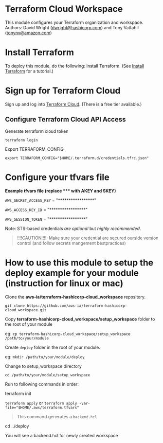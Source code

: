
# Terraform Cloud Workspace 
This module configures your Terraform organization and workspace.  
Authors: David Wright (dwright@hashicorp.com) and Tony Vattahil (tonynv@amazon.com)

# Install Terraform
To deploy this module, do the following:
Install Terraform. (See [Install Terraform](https://learn.hashicorp.com/tutorials/terraform/install-cli) for a tutorial.) 

# Sign up for Terraform Cloud
Sign up and log into [Terraform Cloud](https://app.terraform.io/signup/account). (There is a free tier available.)

## Configure Terraform Cloud API Access

Generate terraform cloud token

`terraform login` 

Export TERRAFORM_CONFIG

`export TERRAFORM_CONFIG="$HOME/.terraform.d/credentials.tfrc.json"`

# Configure your tfvars file

**Example tfvars file (replace *** with AKEY and SKEY)**

`AWS_SECRET_ACCESS_KEY` = "*****************"

`AWS_ACCESS_KEY_ID`     = "*****************"

`AWS_SESSION_TOKEN` = "*****************"

Note: STS-based credentials _are optional_ but *highly recommended*. 

> !!!!CAUTION!!!!: Make sure your credential are secured ourside version control (and follow secrets mangement bestpractices)

# How to use this module to setup the deploy example for your module (instruction for linux or mac)

Clone the **aws-ia/terraform-hashicorp-cloud_workspace** repository.

`git clone https://github.com/aws-ia/terraform-hashicorp-cloud_workspace.git`

Copy **terraform-hashicorp-cloud_workspace/setup_workspace** folder to the root of your module 

eg: `cp terraform-hashicorp-cloud_workspace/setup_workspace /path/to/your/module`

Create `deploy` folder in the root of your module.

eg: `mkdir /path/to/your/module/deploy`

Change to setup_workspace directory

`cd /path/to/your/module/setup_workspace`

Run to following commands in order:

terraform init

`terraform apply` or `terraform apply -var-file="$HOME/.aws/terraform.tfvars"`

> This command generates a `backend.hcl`

cd ../deploy

You will see a backend.hcl for newly created workspace




